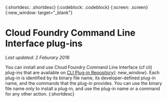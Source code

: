 {:shortdesc: .shortdesc}
{:codeblock: .codeblock}
{:screen: .screen}
{:new_window: target="_blank"}

# Cloud Foundry Command Line Interface plug-ins

*Last updated: 2 Feburary 2016*

You can install and use Cloud Foundry Command Line Interface (cf cli) plug-ins that are available on [CLI Plug-in Repository](http://plugins.{DomainName}/){: new_window}. Each plug-in is identified by its binary file name, its developer-defined plug-in name, and the commands that the plug-in provides. You can use the binary file name only to install a plug-in, and use the plug-in name or a command for any other action.
{:shortdesc}
